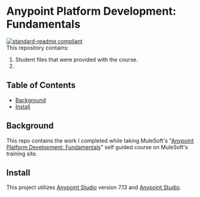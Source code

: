 # Anypoint Platform Development: Fundamentals

[![standard-readme compliant](https://img.shields.io/badge/readme%20style-standard-brightgreen.svg?style=flat-square)](https://github.com/RichardLitt/standard-readme)
<br>
This repository contains:

1. Student files that were provided with the course.
2.

## Table of Contents

- [Background](#a-name"background"abackground)
- [Install](#a-name"install"ainstall)

## <a name="background"></a>Background

This repo contains the work I completed while taking MuleSoft's "[Anypoint Platform Development: Fundamentals](https://training.mulesoft.com/course/development-fundamentals-mule4-bootcamp "Anypoint Platform Development: Fundamentals")" self guided course on MuleSoft's training site.

## <a name="install"></a>Install

This project utilizes [Anypoint Studio](https://www.mulesoft.com/platform/studio "Anypoint Studio") version 7.13 and [Anypoint Studio](https://install.advancedrestclient.com "Advanced Rest Client").
